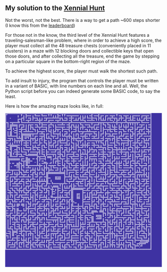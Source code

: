 ## My solution to the [Xennial Hunt](https://hunt.reaktor.com/)

Not the worst, not the best. There is a way to get a path ~600 steps shorter (I know this from the [leaderboard](https://hunt.reaktor.com/hall-of-fame)) 

For those not in the know, the third level of the Xennial Hunt features a traveling-salesman-like problem, where in order to achieve a high score, the player must collect all the 48 treasure chests (conveniently placed in 11 clusters) in a maze with 12 blocking doors and collectible keys that open those doors, and after collecting all the treasure, end the game by stepping on a particular square in the bottom-right region of the maze.

To achieve the highest score, the player must walk the shortest such path.

To add insult to injury, the program that controls the player must be written in a variant of BASIC, with line numbers on each line and all. Well, the Python script before you can indeed generate some BASIC code, to say the least.

Here is how the amazing maze looks like, in full:

![Maze](/hunts/xennial/screens/scr-full.png?raw=true)
